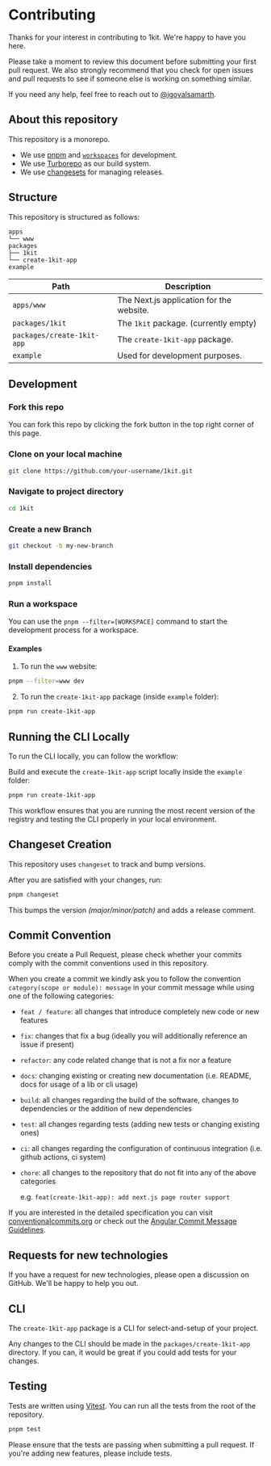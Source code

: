 # Contributing

Thanks for your interest in contributing to 1kit. We're happy to have you here.

Please take a moment to review this document before submitting your first pull request. We also strongly recommend that you check for open issues and pull requests to see if someone else is working on something similar.

If you need any help, feel free to reach out to [@igoyalsamarth](https://x.com/igoyalsamarth).

## About this repository

This repository is a monorepo.

- We use [pnpm](https://pnpm.io) and [`workspaces`](https://pnpm.io/workspaces) for development.
- We use [Turborepo](https://turbo.build/repo) as our build system.
- We use [changesets](https://github.com/changesets/changesets) for managing releases.

## Structure

This repository is structured as follows:

```
apps
└── www
packages
├── 1kit
└── create-1kit-app
example
```

| Path                              | Description                              |
| --------------------------------- | ---------------------------------------- |
| `apps/www`                        | The Next.js application for the website. |
| `packages/1kit`                   | The `1kit` package. (currently empty)    |
| `packages/create-1kit-app`        | The `create-1kit-app` package.           |
| `example`                         | Used for development purposes.           |

## Development

### Fork this repo

You can fork this repo by clicking the fork button in the top right corner of this page.

### Clone on your local machine

```bash
git clone https://github.com/your-username/1kit.git
```

### Navigate to project directory

```bash
cd 1kit
```

### Create a new Branch

```bash
git checkout -b my-new-branch
```

### Install dependencies

```bash
pnpm install
```

### Run a workspace

You can use the `pnpm --filter=[WORKSPACE]` command to start the development process for a workspace.

#### Examples

1. To run the `www` website:

```bash
pnpm --filter=www dev
```

2. To run the `create-1kit-app` package (inside `example` folder):

```bash
pnpm run create-1kit-app
```

## Running the CLI Locally

To run the CLI locally, you can follow the workflow:

Build and execute the `create-1kit-app` script locally inside the `example` folder:

```bash
pnpm run create-1kit-app
```

This workflow ensures that you are running the most recent version of the registry and testing the CLI properly in your local environment.

## Changeset Creation

This repository uses `changeset` to track and bump versions.

After you are satisfied with your changes, run:

```bash
pnpm changeset
```

This bumps the version *(major/minor/patch)* and adds a release comment.

## Commit Convention

Before you create a Pull Request, please check whether your commits comply with
the commit conventions used in this repository.

When you create a commit we kindly ask you to follow the convention
`category(scope or module): message` in your commit message while using one of
the following categories:

- `feat / feature`: all changes that introduce completely new code or new
  features
- `fix`: changes that fix a bug (ideally you will additionally reference an
  issue if present)
- `refactor`: any code related change that is not a fix nor a feature
- `docs`: changing existing or creating new documentation (i.e. README, docs for
  usage of a lib or cli usage)
- `build`: all changes regarding the build of the software, changes to
  dependencies or the addition of new dependencies
- `test`: all changes regarding tests (adding new tests or changing existing
  ones)
- `ci`: all changes regarding the configuration of continuous integration (i.e.
  github actions, ci system)
- `chore`: all changes to the repository that do not fit into any of the above
  categories

  e.g. `feat(create-1kit-app): add next.js page router support`

If you are interested in the detailed specification you can visit [conventionalcommits.org](https://www.conventionalcommits.org) or check out the [Angular Commit Message Guidelines](https://github.com/angular/angular/blob/22b96b9/CONTRIBUTING.md#-commit-message-guidelines).

## Requests for new technologies

If you have a request for new technologies, please open a discussion on GitHub. We'll be happy to help you out.

## CLI

The `create-1kit-app` package is a CLI for select-and-setup of your project.

Any changes to the CLI should be made in the `packages/create-1kit-app` directory. If you can, it would be great if you could add tests for your changes.

## Testing

Tests are written using [Vitest](https://vitest.dev). You can run all the tests from the root of the repository.

```bash
pnpm test
```

Please ensure that the tests are passing when submitting a pull request. If you're adding new features, please include tests.
